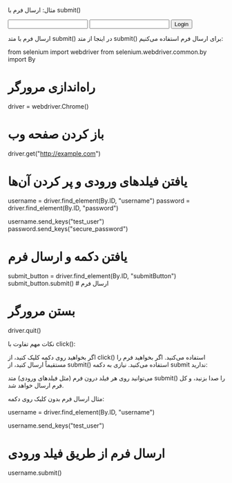 مثال: ارسال فرم با submit()

<form id="loginForm" action="/login" method="post">
    <input type="text" name="username" id="username">
    <input type="password" name="password" id="password">
    <button type="submit" id="submitButton">Login</button>
</form>


ارسال فرم با متد submit()
در اینجا از متد submit() برای ارسال فرم استفاده می‌کنیم:

from selenium import webdriver
from selenium.webdriver.common.by import By

# راه‌اندازی مرورگر
driver = webdriver.Chrome()

# باز کردن صفحه وب
driver.get("http://example.com")

# یافتن فیلدهای ورودی و پر کردن آن‌ها
username = driver.find_element(By.ID, "username")
password = driver.find_element(By.ID, "password")

username.send_keys("test_user")
password.send_keys("secure_password")

# یافتن دکمه و ارسال فرم
submit_button = driver.find_element(By.ID, "submitButton")
submit_button.submit()  # ارسال فرم

# بستن مرورگر
driver.quit()



نکات مهم
تفاوت با click():

اگر بخواهید روی دکمه کلیک کنید، از click() استفاده می‌کنید.
اگر بخواهید فرم را مستقیماً ارسال کنید، از submit() استفاده می‌کنید.
نیازی به دکمه submit ندارید:

می‌توانید روی هر فیلد درون فرم (مثل فیلدهای ورودی) متد submit() را صدا بزنید، و کل فرم ارسال خواهد شد.

مثال ارسال فرم بدون کلیک روی دکمه:

username = driver.find_element(By.ID, "username")

username.send_keys("test_user")

# ارسال فرم از طریق فیلد ورودی
username.submit()



